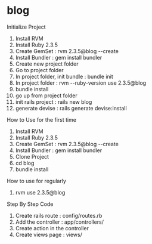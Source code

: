 # blog

Initialize Project
1. Install RVM
2. Install Ruby 2.3.5
3. Create GemSet : rvm 2.3.5@blog --create
4. Install Bundler : gem install bundler
5. Create new project folder
6. Go to project folder
7. In project folder, init bundle : bundle init
8. In project folder : rvm --ruby-version use 2.3.5@blog
9. bundle install
10. go up from project folder
11. init rails project : rails new blog
12. generate devise : rails generate devise:install

How to Use for the first time
1. Install RVM
2. Install Ruby 2.3.5
3. Create GemSet : rvm 2.3.5@blog --create
4. Install Bundler : gem install bundler
5. Clone Project
6. cd blog
7. bundle install

How to use for regularly
1. rvm use 2.3.5@blog


Step By Step Code
1. Create rails route : config/routes.rb
2. Add the controller : app/controllers/
3. Create action in the controller
4. Create views page : views/

